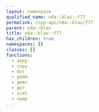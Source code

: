```yaml
---
layout: namespace
qualified_name: nda::blas::f77
permalink: /cpp-api/nda::blas/f77
parent: nda::blas
title: nda::blas::f77
has_children: true
namespaces: []
classes: []
functions:
  - axpy
  - copy
  - dot
  - gemm
  - gemv
  - ger
  - scal
  - swap
...
```


